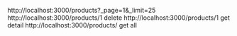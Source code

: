 http://localhost:3000/products?\_page=1&\_limit=25
http://localhost:3000/products/1 delete
http://localhost:3000/products/1 get detail
http://localhost:3000/products/ get all
